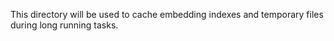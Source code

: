 This directory will be used to cache embedding indexes and temporary files during long running tasks.
